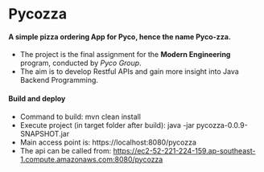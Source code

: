 # Pycozza

#### A simple pizza ordering App for Pyco, hence the name Pyco-zza.

* The project is the final assignment for the **Modern Engineering** program, conducted by *Pyco Group*.
* The aim is to develop Restful APIs and gain more insight into Java Backend Programming.

#### Build and deploy 
* Command to build: mvn clean install
* Execute project (in target folder after build): java -jar pycozza-0.0.9-SNAPSHOT.jar
* Main access point is: https://localhost:8080/pycozza
* The api can be called from: https://ec2-52-221-224-159.ap-southeast-1.compute.amazonaws.com:8080/pycozza
